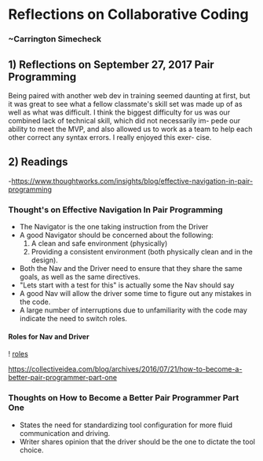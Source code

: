 # Reflections on Collaborative Coding
### ~Carrington Simecheck

## 1) Reflections on September 27, 2017 Pair Programming

Being paired with another web dev in training seemed daunting at first,
but it was great to see what a fellow classmate's skill set was made up
of as well as what was difficult. I think the biggest difficulty for us
was our combined lack of technical skill, which did not necessarily im-
pede our ability to meet the MVP, and also allowed us to work as a team
to help each other correct any syntax errors. I really enjoyed this exer-
cise.

## 2) Readings

-https://www.thoughtworks.com/insights/blog/effective-navigation-in-pair-programming

### Thought's on Effective Navigation In Pair Programming

- The Navigator is the one taking instruction from the Driver
- A good Navigator should be concerned about the following:
    1. A clean and safe environment (physically)
    2. Providing a consistent environment (both physically clean 
       and in the design).
- Both the Nav and the Driver need to ensure that they share the same goals,
 as well as the same directives.
- "Lets start with a test for this" is actually some the Nav should say
- A good Nav will allow the driver some time to figure out any mistakes in 
 the code.
- A large number of interruptions due to unfamiliarity with the code may 
 indicate the need to switch roles.

#### Roles for Nav and Driver
! [roles](drivernavigator.png "Ven Diagram")

https://collectiveidea.com/blog/archives/2016/07/21/how-to-become-a-better-pair-programmer-part-one

### Thoughts on How to Become a Better Pair Programmer Part One

- States the need for standardizing tool configuration for more fluid
 communication and driving.
- Writer shares opinion that the driver should be the one to dictate the 
 tool choice.

